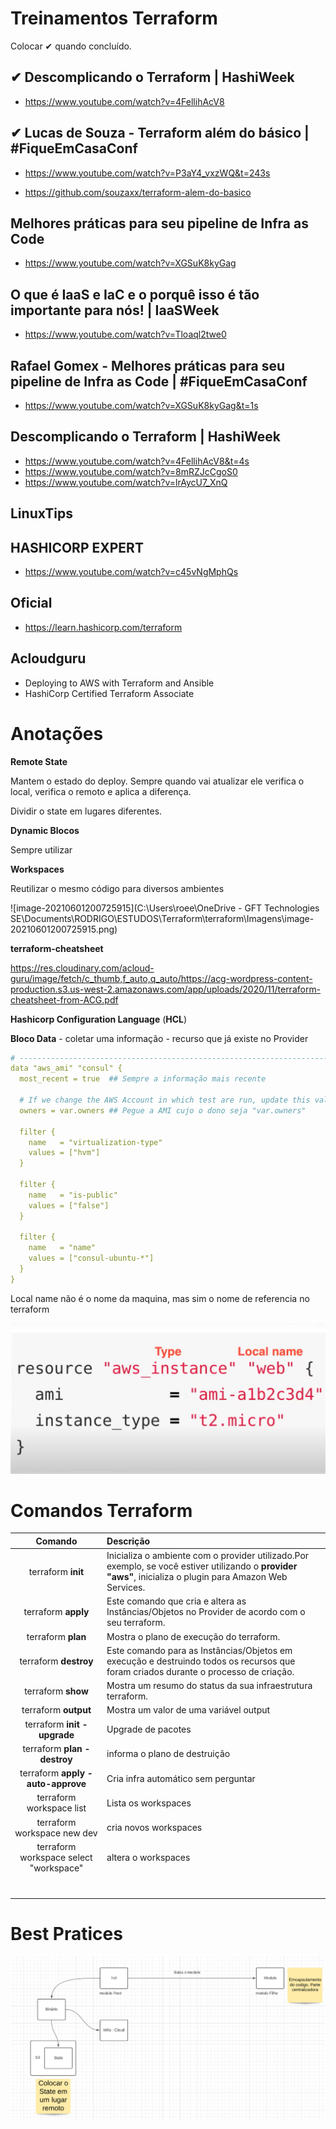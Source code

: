 # **Treinamentos  Terraform**

Colocar ✔ quando concluído. 

##  ✔ Descomplicando o Terraform | HashiWeek
- https://www.youtube.com/watch?v=4FellihAcV8

  

## ✔ Lucas de Souza - Terraform além do básico | #FiqueEmCasaConf

- https://www.youtube.com/watch?v=P3aY4_vxzWQ&t=243s

- https://github.com/souzaxx/terraform-alem-do-basico

  

##  Melhores práticas para seu pipeline de Infra as Code
- https://www.youtube.com/watch?v=XGSuK8kyGag

  

## O que é IaaS e IaC e o porquê isso é tão importante para nós! | IaaSWeek
- https://www.youtube.com/watch?v=Tloaql2twe0



## Rafael Gomex - Melhores práticas para seu pipeline de Infra as Code | #FiqueEmCasaConf
- https://www.youtube.com/watch?v=XGSuK8kyGag&t=1s

  

## Descomplicando o Terraform | HashiWeek
- https://www.youtube.com/watch?v=4FellihAcV8&t=4s
- https://www.youtube.com/watch?v=8mRZJcCgoS0
- https://www.youtube.com/watch?v=lrAycU7_XnQ

## LinuxTips
## HASHICORP EXPERT
- https://www.youtube.com/watch?v=c45vNgMphQs

## Oficial
- https://learn.hashicorp.com/terraform

## Acloudguru
- Deploying to AWS with Terraform and Ansible
- HashiCorp Certified Terraform Associate

# **Anotações**

**Remote State**

Mantem o estado do deploy.  Sempre quando vai atualizar ele verifica o local, verifica o remoto e aplica a diferença.

Dividir o state em lugares diferentes. 

**Dynamic Blocos**

Sempre utilizar 

**Workspaces**

Reutilizar o mesmo código para diversos ambientes

![image-20210601200725915](C:\Users\roee\OneDrive - GFT Technologies SE\Documents\RODRIGO\ESTUDOS\Terraform\terraform\Imagens\image-20210601200725915.png) 

**terraform-cheatsheet**

https://res.cloudinary.com/acloud-guru/image/fetch/c_thumb,f_auto,q_auto/https://acg-wordpress-content-production.s3.us-west-2.amazonaws.com/app/uploads/2020/11/terraform-cheatsheet-from-ACG.pdf

**Hashicorp Configuration Language** (**HCL**)

**Bloco Data** - coletar uma informação - recurso que já existe no Provider

```yaml
# ---------------------------------------------------------------------------------------------------------------------
data "aws_ami" "consul" {
  most_recent = true  ## Sempre a informação mais recente

  # If we change the AWS Account in which test are run, update this value.
  owners = var.owners ## Pegue a AMI cujo o dono seja "var.owners"

  filter {
    name   = "virtualization-type"
    values = ["hvm"]
  }

  filter {
    name   = "is-public"
    values = ["false"]
  }

  filter {
    name   = "name"
    values = ["consul-ubuntu-*"]
  }
}
```

Local name não é o nome da maquina, mas sim o nome de referencia no terraform

![image-20210531213602994](./Imagens/image-20210531213602994.png)

# **Comandos Terraform**



|                Comando                 | Descrição                                                    |
| :------------------------------------: | :----------------------------------------------------------- |
|           terraform **init**           | Inicializa o ambiente com o provider utilizado.Por exemplo, se você estiver utilizando o **provider "aws"**, inicializa o plugin para Amazon Web Services. |
|          terraform **apply**           | Este comando que cria e altera as Instâncias/Objetos no Provider de acordo com o seu terraform. |
|           terraform **plan**           | Mostra o plano de execução do terraform.                     |
|         terraform **destroy**          | Este comando para as Instâncias/Objetos em execução e destruindo todos os recursos que foram criados durante o processo de criação. |
|           terraform **show**           | Mostra um resumo do status da sua infraestrutura terraform.  |
|          terraform **output**          | Mostra um valor de uma variável output                       |
|      terraform **init -upgrade**       | Upgrade de pacotes                                           |
|      terraform **plan -destroy**       | informa o plano de destruição                                |
|   terraform **apply -auto-approve**    | Cria infra automático sem perguntar                          |
|        terraform workspace list        | Lista os workspaces                                          |
|      terraform workspace new dev       | cria novos workspaces                                        |
| terraform workspace select "workspace" | altera o workspaces                                          |
|                                        |                                                              |
|                                        |                                                              |
|                                        |                                                              |
|                                        |                                                              |
|                                        |                                                              |
|                                        |                                                              |
|                                        |                                                              |

# **Best Pratices**

![image-20210531213708639](./Imagens/image-20210531213708639.png)

